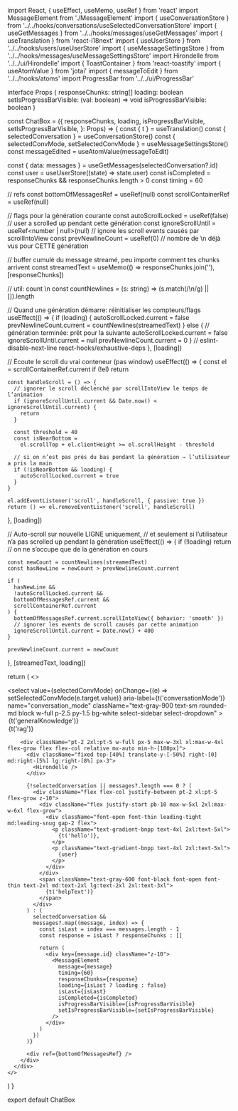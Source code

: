 import React, { useEffect, useMemo, useRef } from 'react'
import MessageElement from './MessageElement'
import { useConversationStore } from '../../hooks/conversations/useSelectedConversationStore'
import { useGetMessages } from '../../hooks/messages/useGetMessages'
import { useTranslation } from 'react-i18next'
import { useUserStore } from '../../hooks/users/useUserStore'
import { useMessageSettingsStore } from '../../hooks/messages/useMessageSettingsStore'
import Hirondelle from '../../ui/Hirondelle'
import { ToastContainer } from 'react-toastify'
import { useAtomValue } from 'jotai'
import { messageToEdit } from '../../hooks/atoms'
import ProgressBar from '../../ui/ProgressBar'

interface Props {
  responseChunks: string[]
  loading: boolean
  setIsProgressBarVisible: (val: boolean) => void
  isProgressBarVisible: boolean
}

const ChatBox = ({
  responseChunks,
  loading,
  isProgressBarVisible,
  setIsProgressBarVisible,
}: Props) => {
  const { t } = useTranslation()
  const { selectedConversation } = useConversationStore()
  const { selectedConvMode, setSelectedConvMode } = useMessageSettingsStore()
  const messageEdited = useAtomValue(messageToEdit)

  const { data: messages } = useGetMessages(selectedConversation?.id)
  const user = useUserStore((state) => state.user)
  const isCompleted = responseChunks && responseChunks.length > 0
  const timing = 60

  // refs
  const bottomOfMessagesRef = useRef<HTMLDivElement>(null)
  const scrollContainerRef = useRef<HTMLDivElement>(null)

  // flags pour la génération courante
  const autoScrollLocked = useRef(false)           // user a scrolled up pendant cette génération
  const ignoreScrollUntil = useRef<number | null>(null) // ignore les scroll events causés par scrollIntoView
  const prevNewlineCount = useRef(0)               // nombre de \n déjà vus pour CETTE génération

  // buffer cumulé du message streamé, peu importe comment tes chunks arrivent
  const streamedText = useMemo(() => responseChunks.join(''), [responseChunks])

  // util: count \n
  const countNewlines = (s: string) => (s.match(/\n/g) || []).length

  // Quand une génération démarre: réinitialiser les compteurs/flags
  useEffect(() => {
    if (loading) {
      autoScrollLocked.current = false
      prevNewlineCount.current = countNewlines(streamedText)
    } else {
      // génération terminée: prêt pour la suivante
      autoScrollLocked.current = false
      ignoreScrollUntil.current = null
      prevNewlineCount.current = 0
    }
    // eslint-disable-next-line react-hooks/exhaustive-deps
  }, [loading])

  // Écoute le scroll du vrai conteneur (pas window)
  useEffect(() => {
    const el = scrollContainerRef.current
    if (!el) return

    const handleScroll = () => {
      // ignorer le scroll déclenché par scrollIntoView le temps de l’animation
      if (ignoreScrollUntil.current && Date.now() < ignoreScrollUntil.current) {
        return
      }

      const threshold = 40
      const isNearBottom =
        el.scrollTop + el.clientHeight >= el.scrollHeight - threshold

      // si on n’est pas près du bas pendant la génération → l’utilisateur a pris la main
      if (!isNearBottom && loading) {
        autoScrollLocked.current = true
      }
    }

    el.addEventListener('scroll', handleScroll, { passive: true })
    return () => el.removeEventListener('scroll', handleScroll)
  }, [loading])

  // Auto-scroll sur nouvelle LIGNE uniquement,
  // et seulement si l’utilisateur n’a pas scrolled up pendant la génération
  useEffect(() => {
    if (!loading) return // on ne s’occupe que de la génération en cours

    const newCount = countNewlines(streamedText)
    const hasNewLine = newCount > prevNewlineCount.current

    if (
      hasNewLine &&
      !autoScrollLocked.current &&
      bottomOfMessagesRef.current &&
      scrollContainerRef.current
    ) {
      bottomOfMessagesRef.current.scrollIntoView({ behavior: 'smooth' })
      // ignorer les events de scroll causés par cette animation
      ignoreScrollUntil.current = Date.now() + 400
    }

    prevNewlineCount.current = newCount
  }, [streamedText, loading])

  return (
    <>
      <ToastContainer className="fixed top-16 right-5 w-full z-70" />
      <div
        ref={scrollContainerRef}
        className="flex-grow overflow-y-auto flex flex-col relative min-h-[250px] py-4"
      >
        <div className="sticky top-2 z-10 px-3">
          <div className="flex w-full justify-start">
            <form id="conversation_mode">
              <select
                value={selectedConvMode}
                onChange={(e) => setSelectedConvMode(e.target.value)}
                aria-label={t('conversationMode')}
                name="conversation_mode"
                className="text-gray-900 text-sm rounded-md block w-full p-2.5 py-1.5 bg-white select-sidebar select-dropdown"
              >
                <option key="0" value="general">
                  {t('generalKnowledge')}
                </option>
                <option key="1" value="rag">
                  {t('rag')}
                </option>
              </select>
            </form>
          </div>
        </div>

        <div className="pt-2 2xl:pt-5 w-full px-5 max-w-3xl xl:max-w-4xl flex-grow flex flex-col relative mx-auto min-h-[100px]">
          <div className="fixed top-[40%] translate-y-[-50%] right-[0] md:right-[5%] lg:right-[8%] px-3">
            <Hirondelle />
          </div>

          {!selectedConversation || messages?.length === 0 ? (
            <div className="flex flex-col justify-between pt-2 xl:pt-5 flex-grow z-10">
              <div className="flex justify-start pb-10 max-w-5xl 2xl:max-w-6xl flex-grow">
                <div className="font-open font-thin leading-tight md:leading-snug gap-2 flex">
                  <p className="text-gradient-bnpp text-4xl 2xl:text-5xl">
                    {t('hello')},
                  </p>
                  <p className="text-gradient-bnpp text-4xl 2xl:text-5xl">
                    {user}
                  </p>
                </div>
              </div>
              <span className="text-gray-600 font-black font-open font-thin text-2xl md:text-2xl lg:text-2xl 2xl:text-3xl">
                {t('helpText')}
              </span>
            </div>
          ) : (
            selectedConversation &&
            messages?.map((message, index) => {
              const isLast = index === messages.length - 1
              const response = isLast ? responseChunks : []

              return (
                <div key={message.id} className="z-10">
                  <MessageElement
                    message={message}
                    timing={60}
                    responseChunks={response}
                    loading={isLast ? loading : false}
                    isLast={isLast}
                    isCompleted={isCompleted}
                    isProgressBarVisible={isProgressBarVisible}
                    setIsProgressBarVisible={setIsProgressBarVisible}
                  />
                </div>
              )
            })
          )}

          <div ref={bottomOfMessagesRef} />
        </div>
      </div>
    </>
  )
}

export default ChatBox
